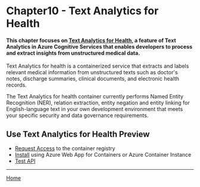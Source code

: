 # Chapter10 - Text Analytics for Health

#### This chapter focuses on [Text Analytics for Health](https://docs.microsoft.com/en-us/azure/cognitive-services/text-analytics/how-tos/text-analytics-for-health?tabs=ner), a feature of Text Analytics in Azure Cognitive Services that enables developers to process and extract insights from unstructured medical data. 

Text Analytics for health is a containerized service that extracts and labels relevant medical information from unstructured texts such as doctor's notes, discharge summaries, clinical documents, and electronic health records.

The Text Analytics for health container currently performs Named Entity Recognition (NER), relation extraction, entity negation and entity linking for English-language text in your own development environment that meets your specific security and data governance requirements.

## Use Text Analytics for Health Preview
   * [Request Access](https://docs.microsoft.com/en-us/azure/cognitive-services/text-analytics/how-tos/text-analytics-for-health?tabs=ner#request-access-to-the-container-registry) to the container registry
   * [Install](https://docs.microsoft.com/en-us/azure/cognitive-services/text-analytics/how-tos/text-analytics-for-health?tabs=ner#install-the-container) using Azure Web App for Containers or Azure Container Instance
   * [Test API](https://docs.microsoft.com/en-us/azure/cognitive-services/text-analytics/how-tos/text-analytics-for-health?tabs=ner#example-api-request)

*** 

[Home](https://github.com/cyberuna/AI-Starter-Kit-OnFHIR)
